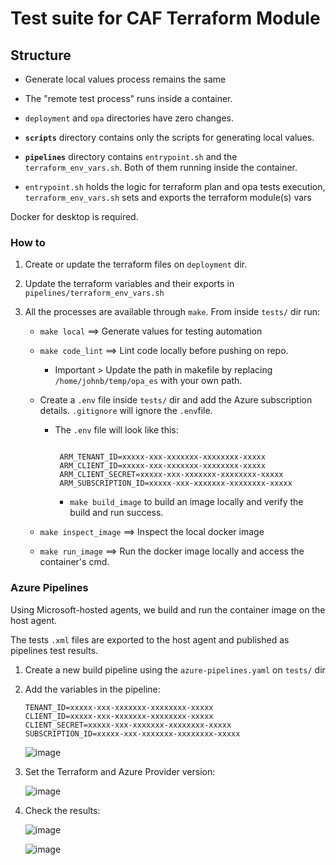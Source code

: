 # Test suite for CAF Terraform Module

## Structure

- Generate local values process remains the same

- The "remote test process" runs inside a container.

- `deployment` and `opa` directories have zero changes.

- **`scripts`** directory contains only the scripts for generating local values.

- **`pipelines`** directory contains `entrypoint.sh` and the `terraform_env_vars.sh`. Both of them running inside the container.

- `entrypoint.sh` holds the logic for terraform plan and opa tests execution, `terraform_env_vars.sh` sets and exports the terraform module(s) vars

Docker for desktop is required.

### How to

1. Create or update the terraform files on `deployment` dir.

2. Update the terraform variables and their exports in `pipelines/terraform_env_vars.sh`

3. All the processes are available through `make`. From inside `tests/` dir run:

   - `make local` ==> Generate values for testing automation

   - `make code_lint` ==> Lint code locally before pushing on repo.

     - Important > Update the path in makefile by replacing `/home/johnb/temp/opa_es` with your own path.

   - Create a `.env` file inside `tests/` dir and add the Azure subscription details. `.gitignore` will ignore the `.env`file.

     - The `.env` file will look like this:

       ```docker

        ARM_TENANT_ID=xxxxx-xxx-xxxxxxx-xxxxxxxx-xxxxx
        ARM_CLIENT_ID=xxxxx-xxx-xxxxxxx-xxxxxxxx-xxxxx
        ARM_CLIENT_SECRET=xxxxx-xxx-xxxxxxx-xxxxxxxx-xxxxx
        ARM_SUBSCRIPTION_ID=xxxxx-xxx-xxxxxxx-xxxxxxxx-xxxxx
       ```

       - `make build_image` to build an image locally and verify the build and run success.

   - `make inspect_image` ==> Inspect the local docker image

   - `make run_image` ==> Run the docker image locally and access the container's cmd.

### Azure Pipelines

Using Microsoft-hosted agents, we build and run the container image on the host agent.

The tests `.xml` files are exported to the host agent and published as pipelines test results.

1. Create a new build pipeline using the `azure-pipelines.yaml` on `tests/` dir

2. Add the variables in the pipeline:

   ```azure-pipelines
   TENANT_ID=xxxxx-xxx-xxxxxxx-xxxxxxxx-xxxxx
   CLIENT_ID=xxxxx-xxx-xxxxxxx-xxxxxxxx-xxxxx
   CLIENT_SECRET=xxxxx-xxx-xxxxxxx-xxxxxxxx-xxxxx
   SUBSCRIPTION_ID=xxxxx-xxx-xxxxxxx-xxxxxxxx-xxxxx
   ```

   ![image](https://user-images.githubusercontent.com/40946247/129191753-2744a560-eafc-4689-a1fd-f41e62b5a756.png)

3. Set the Terraform and Azure Provider version:

   ![image](https://user-images.githubusercontent.com/40946247/129192194-8e985e7a-b847-4ac6-a759-abefac94fce9.png)

4. Check the results:

   ![image](https://user-images.githubusercontent.com/40946247/129193280-858c35bd-1ca7-405d-b1ec-7b798f3d127a.png)

   ![image](https://user-images.githubusercontent.com/40946247/129193383-4f0e4d1c-00aa-4222-8188-3f722a08ba24.png)
